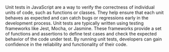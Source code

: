 Unit tests in JavaScript are a way to verify the correctness of individual units of code, such as functions or classes. They help ensure that each unit behaves as expected and can catch bugs or regressions early in the development process. Unit tests are typically written using testing frameworks like Jest, Mocha, or Jasmine. These frameworks provide a set of functions and assertions to define test cases and check the expected behavior of the code under test. By running unit tests, developers can gain confidence in the reliability and functionality of their code.

